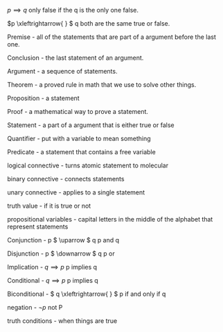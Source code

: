 

$p \implies q$ only false if the q is the only one false.

$p \xleftrightarrow{ } $ q both are the same true or false.




Premise - all of the statements that are part of a argument before the last one.

Conclusion - the last statement of an argument.

Argument - a sequence of statements.

Theorem - a proved rule in math that we use to solve other things.

Proposition - a statement

Proof - a mathematical way to prove a statement.

Statement - a part of a argument that is either true or false

Quantifier - put with a variable to mean something

Predicate - a statement that contains a free variable 

logical connective - turns atomic statement to molecular 

binary connective - connects statements 

unary connective - applies to a single statement

truth value - if it is true or not

propositional variables - capital letters in the middle of the alphabet that represent statements 

Conjunction - p $ \uparrow $ q  p and q 

Disjunction - p $ \downarrow $ q p or 

Implication -  $q \implies p$ p implies q

Conditional - $q \implies p$ p implies q

Biconditional - $ q \xleftrightarrow{ } $ p if and only if q

negation  - $\lnot p$ not P

truth conditions - when things are true


